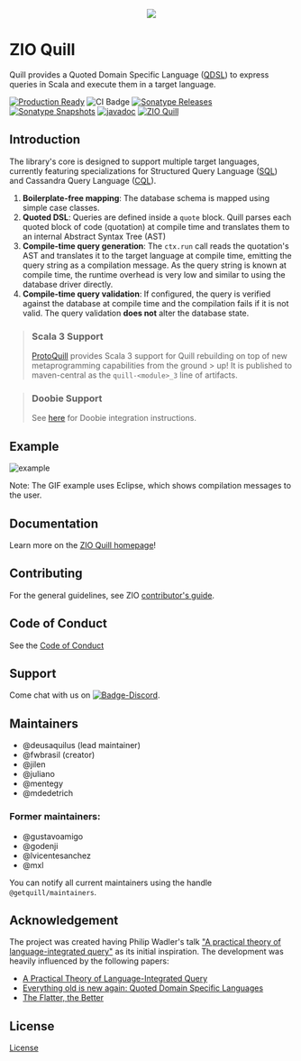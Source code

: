[//]: # (This file was autogenerated using `zio-sbt-website` plugin via `sbt generateReadme` command.)
[//]: # (So please do not edit it manually. Instead, change "docs/index.md" file or sbt setting keys)
[//]: # (e.g. "readmeDocumentation" and "readmeSupport".)
<p align="center">
  <img src="https://raw.githubusercontent.com/getquill/quill/master/quill.png">
</p>

# ZIO Quill

Quill provides a Quoted Domain Specific Language ([QDSL](http://homepages.inf.ed.ac.uk/wadler/papers/qdsl/qdsl.pdf)) to express queries in Scala and execute them in a target language. 

[![Production Ready](https://img.shields.io/badge/Project%20Stage-Production%20Ready-brightgreen.svg)](https://github.com/zio/zio/wiki/Project-Stages) ![CI Badge](https://github.com/zio/zio-quill/workflows/CI/badge.svg) [![Sonatype Releases](https://img.shields.io/nexus/r/https/oss.sonatype.org/io.getquill/quill-core_2.12.svg?label=Sonatype%20Release)](https://oss.sonatype.org/content/repositories/releases/io/getquill/quill-core_2.12/) [![Sonatype Snapshots](https://img.shields.io/nexus/s/https/oss.sonatype.org/io.getquill/quill-core_2.12.svg?label=Sonatype%20Snapshot)](https://oss.sonatype.org/content/repositories/snapshots/io/getquill/quill-core_2.12/) [![javadoc](https://javadoc.io/badge2/io.getquill/zio-quill-docs_2.12/javadoc.svg)](https://javadoc.io/doc/io.getquill/zio-quill-docs_2.12) [![ZIO Quill](https://img.shields.io/github/stars/zio/zio-quill?style=social)](https://github.com/zio/zio-quill)

## Introduction

The library's core is designed to support multiple target languages, currently featuring specializations for Structured Query Language ([SQL](https://en.wikipedia.org/wiki/SQL)) and Cassandra Query Language ([CQL](https://cassandra.apache.org/doc/latest/cql/)).

1. **Boilerplate-free mapping**: The database schema is mapped using simple case classes.
2. **Quoted DSL**: Queries are defined inside a `quote` block. Quill parses each quoted block of code (quotation) at compile time and translates them to an internal Abstract Syntax Tree (AST)
3. **Compile-time query generation**: The `ctx.run` call reads the quotation's AST and translates it to the target language at compile time, emitting the query string as a compilation message. As the query string is known at compile time, the runtime overhead is very low and similar to using the database driver directly.
4. **Compile-time query validation**: If configured, the query is verified against the database at compile time and the compilation fails if it is not valid. The query validation **does not** alter the database state.

> ### Scala 3 Support
> [ProtoQuill](https://github.com/zio/zio-protoquill) provides Scala 3 support for Quill rebuilding on top of new metaprogramming capabilities from the ground > up! It is published to maven-central as the `quill-<module>_3` line of artifacts.

> ### Doobie Support
> See [here](contexts.md#quill-doobie) for Doobie integration instructions.

## Example

![example](https://raw.githubusercontent.com/getquill/quill/master/example.gif)

Note: The GIF example uses Eclipse, which shows compilation messages to the user.

## Documentation

Learn more on the [ZIO Quill homepage](https://zio.dev/zio-quill)!

## Contributing

For the general guidelines, see ZIO [contributor's guide](https://zio.dev/about/contributing).

## Code of Conduct

See the [Code of Conduct](https://zio.dev/about/code-of-conduct)

## Support

Come chat with us on [![Badge-Discord]][Link-Discord].

[Badge-Discord]: https://img.shields.io/discord/629491597070827530?logo=discord "chat on discord"
[Link-Discord]: https://discord.gg/2ccFBr4 "Discord"

## Maintainers

- @deusaquilus (lead maintainer)
- @fwbrasil (creator)
- @jilen
- @juliano
- @mentegy
- @mdedetrich

### Former maintainers:

- @gustavoamigo
- @godenji
- @lvicentesanchez
- @mxl

You can notify all current maintainers using the handle `@getquill/maintainers`.

## Acknowledgement

The project was created having Philip Wadler's talk ["A practical theory of language-integrated query"](http://www.infoq.com/presentations/theory-language-integrated-query) as its initial inspiration. The development was heavily influenced by the following papers:

* [A Practical Theory of Language-Integrated Query](http://homepages.inf.ed.ac.uk/slindley/papers/practical-theory-of-linq.pdf)
* [Everything old is new again: Quoted Domain Specific Languages](http://homepages.inf.ed.ac.uk/wadler/papers/qdsl/qdsl.pdf)
* [The Flatter, the Better](http://db.inf.uni-tuebingen.de/staticfiles/publications/the-flatter-the-better.pdf)

## License

[License](LICENSE)
